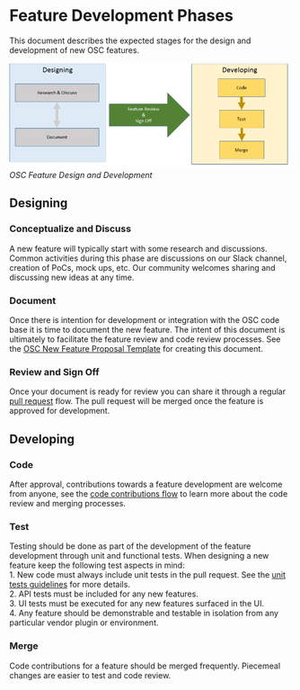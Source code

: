 # Feature Development Phases

This document describes the expected stages for the design and development of new OSC features. 


![](./images/feature-flow.png)
*OSC Feature Design and Development*

## Designing

### Conceptualize and Discuss
A new feature will typically start with some research and discussions. Common activities during this phase are discussions on our Slack channel, creation of PoCs, mock ups, etc. Our community welcomes sharing and discussing new ideas at any time. 

### Document 
Once there is intention for development or integration with the OSC code base it is time to document the new feature. The intent of this document is ultimately to facilitate the feature review and code review processes. See the [OSC New Feature Proposal Template](new-feature-template.md) for creating this document. 

### Review and Sign Off
Once your document is ready for review you can share it through a regular [pull request](../development/pull_requests.md) flow. The pull request will be merged once the feature is approved for development.

## Developing 

### Code
After approval, contributions towards a feature development are welcome from anyone, see the [code contributions flow](../development/dev_flow.md) to learn more about the code review and merging processes.  

### Test
Testing should be done as part of the development of the feature development through unit and functional tests. When designing a new feature keep the following test aspects in mind:  
    1. New code must always include unit tests in the pull request. See the [unit tests guidelines](../development/unit_test_guidelines.md) for more details.  
    2. API tests must be included for any new features.   
    3. UI tests must be executed for any new features surfaced in the UI.  
    4. Any feature should be demonstrable and testable in isolation from any particular vendor plugin or environment.  
     
### Merge
Code contributions for a feature should be merged frequently. Piecemeal changes are easier to test and code review. 


